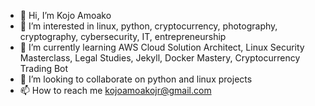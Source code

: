 - 👋 Hi, I’m Kojo Amoako
- 👀 I’m interested in linux, python, cryptocurrency, photography, cryptography, cybersecurity, IT, entrepreneurship
- 🌱 I’m currently learning AWS Cloud Solution Architect, Linux Security Masterclass, Legal Studies, Jekyll, Docker Mastery, Cryptocurrency Trading Bot
- 💞️ I’m looking to collaborate on python and linux projects
- 📫 How to reach me kojoamoakojr@gmail.com

<!---
le-koj/le-koj is a ✨ special ✨ repository because its `README.md` (this file) appears on your GitHub profile.
You can click the Preview link to take a look at your changes.
--->
